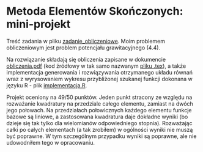 # Metoda Elementów Skończonych: mini-projekt

Treść zadania w pliku [zadanie_obliczeniowe](zadanie_obliczeniowe.pdf).
Moim problemem obliczeniowym jest problem potencjału grawitacyjnego (4.4).

Na rozwiązanie składają się obliczenia zapisane w dokumencie [obliczenia.pdf](obliczenia.pdf) (kod źródłowy w tak samo nazwanym [pliku .tex](obliczenia.tex)),
a także implementacja generowania i rozwiązywania otrzymanego układu równań wraz z wyrysowaniem wykresu przybliżonej szukanej funkcji dokonana w języku R - plik [implementacja.R](implementacja.R).

Projekt oceniony na 49/50 punktów. Jeden punkt stracony ze względu na rozważanie kwadratury na przedziale całego elementu, zamiast na dwóch jego połowach. Na przedziałach połowicznych każdego elementu funkcje bazowe są liniowe, a zastosowana kwadratura daje dokładne wyniki (bo dzieje się tak tylko dla wielomianów odpowiedniego stopnia). Rozważając całki po całych elementach (a tak zrobiłem) w ogólności wyniki nie muszą być poprawne. W tym szczególnym przypadku wyniki są poprawne, ale nie udowodniłem tego w opracowaniu.
